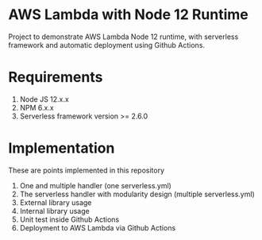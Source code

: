 # AWS Lambda with Node 12 Runtime
Project to demonstrate AWS Lambda Node 12 runtime, with serverless framework and automatic deployment using Github Actions.

# Requirements
1. Node JS 12.x.x
2. NPM 6.x.x
3. Serverless framework version >= 2.6.0

# Implementation
These are points implemented in this repository
1. One and multiple handler (one serverless.yml)
2. The serverless handler with modularity design (multiple serverless.yml)
3. External library usage
4. Internal library usage
5. Unit test inside Github Actions
6. Deployment to AWS Lambda via Github Actions

